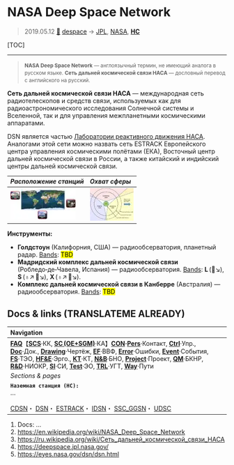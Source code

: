 # NASA Deep Space Network
> 2019.05.12 [🚀](../index/index.md) [despace](index.md) → [JPL](contact/jpl.md), [NASA](contact/nasa.md), **[НС](scs.md)**

[TOC]

---

> <small>**NASA Deep Space Network** — англоязычный термин, не имеющий аналога в русском языке. **Сеть дальней космической связи НАСА** — дословный перевод с английского на русский.</small>

**Сеть дальней космической связи НАСА** — международная сеть радиотелескопов и средств связи, используемых как для радиоастрономического исследования Солнечной системы и Вселенной, так и для управления межпланетными космическими аппаратами.

DSN является частью [Лаборатории реактивного движения НАСА](contact/jpl.md). Аналогами этой сети можно назвать сеть ESTRACK Европейского центра управления космическими полётами (ЕКА), Восточный центр дальней космической связи в России, а также китайский и индийский центры дальней космической связи.

|*Расположение станций*|*Охват сферы*|
|:--|:--|
|[![](f/gs/dsn_network_thumb.webp)](f/gs/dsn_network.webp)|[![](f/gs/dsn_antenna_thumb.webp)](f/gs/dsn_antenna.webp)|

**Инструменты:**

   - **Голдстоун** (Калифорния, США) — радиообсерватория, планетный радар. [Bands](rf.md): <mark>TBD</mark>
   - **Мадридский комплекс дальней космической связи** (Робледо‑де‑Чавела, Испания) — радиообсерватория. [Bands](rf.md): **L** (🚀↘), **S** (♁↗ 🚀↘), **X** (♁↗ 🚀↘).
   - **Комплекс дальней космической связи в Канберре** (Австралия) — радиообсерватория. [Bands](rf.md): <mark>TBD</mark>



## Docs & links (TRANSLATEME ALREADY)
|Navigation|
|:--|
|**[FAQ](faq.md)**【**[SCS](scs.md)**·КК, **[SC (OE+SGM)](sc.md)**·КА】**[CON](contact.md)·[Pers](person.md)**·Контакт, **[Ctrl](control.md)**·Упр., **[Doc](doc.md)**·Док., **[Drawing](drawing.md)**·Чертёж, **[EF](ef.md)**·ВВФ, **[Error](error.md)**·Ошибки, **[Event](event.md)**·События, **[FS](fs.md)**·ТЭО, **[HF&E](hfe.md)**·Эрго., **[KT](kt.md)**·КТ, **[N&B](nnb.md)**·БНО, **[Project](project.md)**·Проект, **[QM](qm.md)**·БКНР, **[R&D](rnd.md)**·НИОКР, **[SI](si.md)**·СИ, **[Test](test.md)**·ЭО, **[TRL](trl.md)**·УГТ, **[Way](way.md)**·Пути|
|*Sections & pages*|
|**`Наземная станция (НС):`**<br> … <br><br> [CDSN](cdsn.md)・ [DSN](dsn.md)・ [ESTRACK](estrack.md)・ [IDSN](idsn.md)・ [SSC_GGSN](ssc_ggsn.md)・ [UDSC](udsc.md)|

   1. Docs: …
   1. <https://en.wikipedia.org/wiki/NASA_Deep_Space_Network>
   1. <https://ru.wikipedia.org/wiki/Сеть_дальней_космической_связи_НАСА>
   1. <https://deepspace.jpl.nasa.gov/>
   1. <https://eyes.nasa.gov/dsn/dsn.html>

